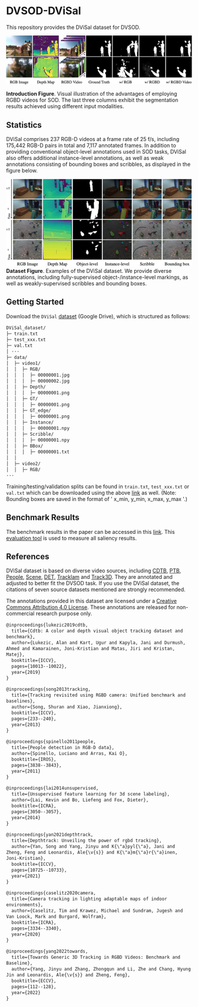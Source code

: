 # DVSOD-DViSal
This repository provides the DViSal dataset for DVSOD.

![avatar](https://github.com/DVSOD/DVSOD-DViSal/blob/main/introduction.png)  

**Introduction Figure**. Visual illustration of the advantages of employing RGBD videos for SOD. The last three columns exhibit the segmentation results achieved using different input modalities.

## Statistics

DViSal comprises 237 RGB-D videos at a frame rate of 25 f/s, including 175,442 RGB-D pairs in total and 7,117 annotated frames. In addition to providing conventional object-level annotations used in SOD tasks, DViSal also offers additional instance-level annotations, as well as weak annotations consisting of bounding boxes and scribbles, as displayed in the figure below.

![avatar](https://github.com/DVSOD/DVSOD-DViSal/blob/main/dataset.png)
**Dataset Figure**. Examples of the DViSal dataset. We provide diverse annotations, including fully-supervised object-/instance-level markings, as well as weakly-supervised scribbles and bounding boxes.

## Getting Started

Download the `DViSal` [dataset](https://github.com/DVSOD/DVSOD-DViSal) (Google Drive), which is structured as follows:

```
DViSal_dataset/
├─ train.txt
├─ test_xxx.txt
├─ val.txt
│ ···
├─ data/
│  ├─ video1/
│  │  ├─ RGB/
│  │  │  ├─ 00000001.jpg
│  │  │  ├─ 00000002.jpg
│  │  ├─ Depth/
│  │  │  ├─ 00000001.png
│  │  ├─ GT/
│  │  │  ├─ 00000001.png
│  │  ├─ GT_edge/
│  │  │  ├─ 00000001.png
│  │  ├─ Instance/
│  │  │  ├─ 00000001.npy
│  │  ├─ Scribble/
│  │  │  ├─ 00000001.npy
│  │  ├─ BBox/
│  │  │  ├─ 00000001.txt
│  │
│  ├─ video2/
│  │  ├─ RGB/
···
```

Training/testing/validation splits can be found in `train.txt`, `test_xxx.txt` or `val.txt` which can be downloaded using the above [link](xxx) as well. (Note: Bounding boxes are saved in the format of ' x_min, y_min, x_max, y_max '.)

## Benchmark Results

The benchmark results in the paper can be accessed in this [link](https://drive.google.com/file/d/1WH6WLkRmnFaybgtS8vgWXnIwZ52xBqnQ/view?usp=sharing). This [evaluation tool](https://github.com/DVSOD/DVSOD-Evaluation) is used to measure all saliency results.

## References

DViSal dataset is based on diverse video sources, including [CDTB](https://votchallenge.net/vot2019/dataset.html), [PTB](https://tracking.cs.princeton.edu/dataset.html), [People](http://www2.informatik.uni-freiburg.de/~spinello/RGBD-dataset.html), [Scene](https://rgbd-dataset.cs.washington.edu/dataset/rgbd-scenes-v2/), [DET](https://github.com/xiaozai/DeT), [Tracklam](http://tracklam.informatik.uni-freiburg.de/) and [Track3D](https://github.com/yjybuaa/Track-it-in-3D). They are annotated and adjusted to better fit the DVSOD task. If you use the DViSal dataset, the citations of seven source datasets mentioned are strongly recommended.

The annotations provided in this dataset are licensed under a [Creative Commons Attribution 4.0 License](https://creativecommons.org/licenses/by-sa/4.0/). These annotations are released for non-commercial research purpose only.

```
@inproceedings{lukezic2019cdtb,
  title={Cdtb: A color and depth visual object tracking dataset and benchmark},
  author={Lukezic, Alan and Kart, Ugur and Kapyla, Jani and Durmush, Ahmed and Kamarainen, Joni-Kristian and Matas, Jiri and Kristan, Matej},
  booktitle={ICCV},
  pages={10013--10022},
  year={2019}
}
```
```
@inproceedings{song2013tracking,
  title={Tracking revisited using RGBD camera: Unified benchmark and baselines},
  author={Song, Shuran and Xiao, Jianxiong},
  booktitle={ICCV},
  pages={233--240},
  year={2013}
}
```
```
@inproceedings{spinello2011people,
  title={People detection in RGB-D data},
  author={Spinello, Luciano and Arras, Kai O},
  booktitle={IROS},
  pages={3838--3843},
  year={2011}
}
```
```
@inproceedings{lai2014unsupervised,
  title={Unsupervised feature learning for 3d scene labeling},
  author={Lai, Kevin and Bo, Liefeng and Fox, Dieter},
  booktitle={ICRA},
  pages={3050--3057},
  year={2014}
}
```
```
@inproceedings{yan2021depthtrack,
  title={Depthtrack: Unveiling the power of rgbd tracking},
  author={Yan, Song and Yang, Jinyu and K{\"a}pyl{\"a}, Jani and Zheng, Feng and Leonardis, Ale{\v{s}} and K{\"a}m{\"a}r{\"a}inen, Joni-Kristian},
  booktitle={ICCV},
  pages={10725--10733},
  year={2021}
}
```
```
@inproceedings{caselitz2020camera,
  title={Camera tracking in lighting adaptable maps of indoor environments},
  author={Caselitz, Tim and Krawez, Michael and Sundram, Jugesh and Van Loock, Mark and Burgard, Wolfram},
  booktitle={ICRA},
  pages={3334--3340},
  year={2020}
}
```
```
@inproceedings{yang2022towards,
  title={Towards Generic 3D Tracking in RGBD Videos: Benchmark and Baseline},
  author={Yang, Jinyu and Zhang, Zhongqun and Li, Zhe and Chang, Hyung Jin and Leonardis, Ale{\v{s}} and Zheng, Feng},
  booktitle={ECCV},
  pages={112--128},
  year={2022}
}
```
